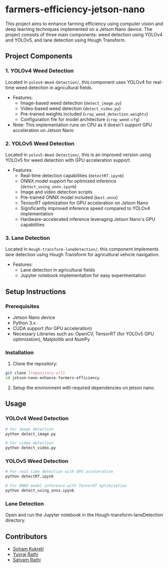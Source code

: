 # farmers-efficiency-jetson-nano

This project aims to enhance farming efficiency using computer vision and deep learning techniques implemented on a Jetson Nano device. The project consists of three main components: weed detection using YOLOv4 and YOLOv5, and lane detection using Hough Transform.

## Project Components

### 1. YOLOv4 Weed Detection
Located in `yolov4-Weed-Detection/`, this component uses YOLOv4 for real-time weed detection in agricultural fields.
- Features:
  - Image-based weed detection (`detect_image.py`)
  - Video-based weed detection (`detect_video.py`)
  - Pre-trained weights included (`crop_weed_detection.weights`)
  - Configuration file for model architecture (`crop_weed.cfg`)
- Note: This implementation runs on CPU as it doesn't support GPU acceleration on Jetson Nano

### 2. YOLOv5 Weed Detection
Located in `yolov5-Weed-Detection/`, this is an improved version using YOLOv5 for weed detection with GPU acceleration support.
- Features:
  - Real-time detection capabilities (`detectRT.ipynb`)
  - ONNX model support for optimized inference (`detect_using_onnx.ipynb`)
  - Image and video detection scripts
  - Pre-trained ONNX model included (`best.onnx`)
  - TensorRT optimization for GPU acceleration on Jetson Nano
  - Significantly improved inference speed compared to YOLOv4 implementation
  - Hardware-accelerated inference leveraging Jetson Nano's GPU capabilities

### 3. Lane Detection
Located in `Hough-transform-laneDetection/`, this component implements lane detection using Hough Transform for agricultural vehicle navigation.
- Features:
  - Lane detection in agricultural fields
  - Jupyter notebook implementation for easy experimentation

## Setup Instructions

### Prerequisites
- Jetson Nano device
- Python 3.x
- CUDA support (for GPU acceleration)
- Necessary Libraries such as: OpenCV, TensorRT (for YOLOv5 GPU optimization), Matplotlib and NumPy

### Installation

1. Clone the repository:
```bash
git clone [repository-url]
cd jetson-nano-enhance-farmers-efficiency
```
2. Setup the environment with required dependencies on jetson nano.

## Usage

### YOLOv4 Weed Detection
```bash
# For image detection
python detect_image.py 

# For video detection
python detect_video.py 
```

### YOLOv5 Weed Detection
```bash
# For real-time detection with GPU acceleration
python detectRT.ipynb

# For ONNX model inference with TensorRT optimization
python detect_using_onnx.ipynb
```

### Lane Detection
Open and run the Jupyter notebook in the Hough-transform-laneDetection directory.

## Contributors
- [Soham Kukreti](https://github.com/SohamKukreti)
- [Yuvraj Rathi](https://github.com/yryuvraj)
- [Satyam Rathi](https://github.com/satyamrathirar)
